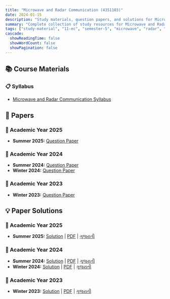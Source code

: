 ```yaml
---
title: "Microwave and Radar Communication (4351103)"
date: 2024-01-15
description: "Study materials, question papers, and solutions for Microwave and Radar Communication (4351103) - Electronics & Communication Engineering, Semester 5"
summary: "Complete collection of study resources for Microwave and Radar Communication including syllabus, question papers from 2023-2025, and detailed solutions"
tags: ["study-material", "11-ec", "semester-5", "microwave", "radar", "communication", "4351103"]
cascade:
  showReadingTime: false
  showWordCount: false
  showPagination: false
---
```


## 📚 Course Materials

### 📋 Syllabus

- [Microwave and Radar Communication Syllabus](4351103.pdf)

## 📝 Papers

### 📅 Academic Year 2025

- **Summer 2025:** [Question Paper](4351103-Summer-2025.pdf)

### 📅 Academic Year 2024  

- **Summer 2024:** [Question Paper](4351103-Summer-2024.pdf)
- **Winter 2024:** [Question Paper](4351103-Winter-2024.pdf)

### 📅 Academic Year 2023

- **Winter 2023:** [Question Paper](4351103-Winter-2023.pdf)

## 💡 Paper Solutions

### 📅 Academic Year 2025

- **Summer 2025:** [Solution](4351103-summer-2025-solution) | [PDF](4351103-summer-2025-solution.pdf) | [ગુજરાતી](4351103-summer-2025-solution.gu)

### 📅 Academic Year 2024

- **Summer 2024:** [Solution](4351103-summer-2024-solution) | [PDF](4351103-summer-2024-solution.pdf) | [ગુજરાતી](4351103-summer-2024-solution.gu)
- **Winter 2024:** [Solution](4351103-winter-2024-solution) | [PDF](4351103-winter-2024-solution.pdf) | [ગુજરાતી](4351103-winter-2024-solution.gu)

### 📅 Academic Year 2023

- **Winter 2023:** [Solution](4351103-winter-2023-solution) | [PDF](4351103-winter-2023-solution.pdf) | [ગુજરાતી](4351103-winter-2023-solution.gu)
